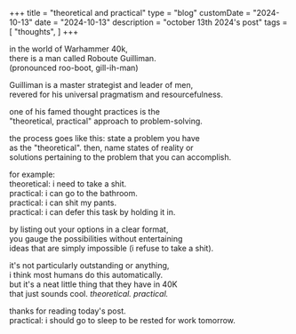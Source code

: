 +++
title = "theoretical and practical"
type = "blog"
customDate = "2024-10-13"
date = "2024-10-13"
description = "october 13th 2024's post"
tags = [
    "thoughts",
]
+++

in the world of Warhammer 40k,\
there is a man called Roboute Guilliman.\
(pronounced roo-boot, gill-ih-man)

Guilliman is a master strategist and leader of men,\
revered for his universal pragmatism and resourcefulness.

one of his famed thought practices is the\
"theoretical, practical" approach to problem-solving.

the process goes like this: state a problem you have\
as the "theoretical". then, name states of reality or\
solutions pertaining to the problem that you can accomplish.

for example:\
theoretical: i need to take a shit.\
practical: i can go to the bathroom.\
practical: i can shit my pants.\
practical: i can defer this task by holding it in.

by listing out your options in a clear format,\
you gauge the possibilities without entertaining\
ideas that are simply impossible (i refuse to take a shit).

it's not particularly outstanding or anything,\
i think most humans do this automatically.\
but it's a neat little thing that they have in 40K\
that just sounds cool. *theoretical. practical.*

thanks for reading today's post.\
practical: i should go to sleep to be rested for work tomorrow.